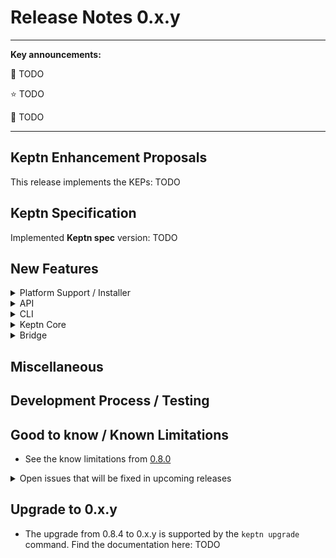 # Release Notes 0.x.y


---

**Key announcements:**

:tada: TODO

:star: TODO

:rocket: TODO

---

## Keptn Enhancement Proposals

This release implements the KEPs: TODO

## Keptn Specification

Implemented **Keptn spec** version: TODO

## New Features

<details><summary>Platform Support / Installer</summary>
<p>


</p>
</details>

<details><summary>API</summary>
<p>


</p>
</details>

<details><summary>CLI</summary>
<p>


</p>
</details>

<details><summary>Keptn Core</summary>
<p>

- *general*:

- *distributor*:

- *helm-service*: 

- *lighthouse-service*:

- *remediation-service*:

- *shipyard-controller*: 


</p>
</details>

<details><summary>Bridge</summary>
<p>

- *Enhancements:*

- *Fixes:*

</p>
</details>

## Miscellaneous

## Development Process / Testing

## Good to know / Known Limitations

- See the know limitations from [0.8.0](https://github.com/keptn/keptn/releases/tag/0.8.0)

<details><summary>Open issues that will be fixed in upcoming releases</summary>
<p>

  <!--TODO: final check-->
  - Shipyard-controller and Bridge run into errors when using an `image` object for a configuration change [4348](https://github.com/keptn/keptn/issues/4348)
  - Installing/Upgrading Keptn in an air-gapped environment does not work for `configuration-service` and `nats` [4183](https://github.com/keptn/keptn/issues/4183)
  - Selected service is not reset on project change [4166](https://github.com/keptn/keptn/issues/4166)
  - *Response time degradation in configuration-service* when using a Git Upstream (e.g., GitHub) [4066](https://github.com/keptn/keptn/issues/4066)
  - Mongodb OOM crash after flooding it with events [3968](https://github.com/keptn/keptn/issues/3968)
  - Inconsistent usage of user-managed and user_managed causing issues [3624](https://github.com/keptn/keptn/issues/3624)
 
</p>
</details>

## Upgrade to 0.x.y

- The upgrade from 0.8.4 to 0.x.y is supported by the `keptn upgrade` command. Find the documentation here: TODO
